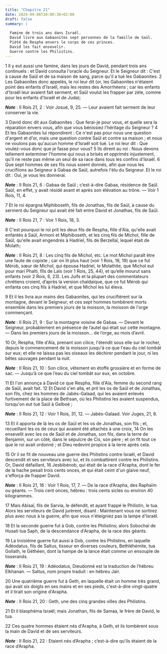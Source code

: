 ```yaml
---
title: "Chapitre 21"
date: 2024-09-06T20:00:36+02:00
draft: false
summary: |
  
  Famine de trois ans dans Israël.
  David livre aux Gabaonites sept personnes de la famille de Saül.
  Piété de Respha envers le corps de ces princes.
  David les fait ensevelir.
  Guerre contre les Philistins.
---
```



1 Il y eut aussi une famine, dans les jours de David, pendant trois ans continuels : et David consulta l'oracle du Seigneur. Et le Seigneur dit : C'est à cause de Saül et de sa maison de sang, parce qu'il a tué les Gabaonites. 2 Les Gabaonites donc appelés, le roi leur dit (or, les Gabaonites n'étaient point des enfants d'Israël, mais les restes des Amorrhéens ; car les enfants d'Israël leur avaient fait serment, et Saül voulut les frapper par zèle, comme pour les enfants d'Israël et de Juda);

***Note*** :  II Rois 21, 2 : Voir Josué, 9, 25. ― Leur avaient fait serment de leur conserver la vie.

3 David donc dit aux Gabaonites : Que ferai-je pour vous, et quelle sera la réparation envers vous, afin que vous bénissiez l'héritage du Seigneur ? 4 Et les Gabaonites lui répondirent : Ce n'est pas pour nous une question d'argent et d'or, mais une question contre Saül et contre sa maison ; et nous ne voulons pas qu'aucun homme d'Israël soit tué. Le roi leur dit : Que voulez-vous donc que je fasse pour vous? 5 Ils dirent au roi : Nous devons tellement exterminer l'homme qui nous a brisés et opprimés injustement, qu'il ne reste pas même un seul de sa race dans tous les confins d'Israël. 6 Que sept hommes de ses fils nous soient donnés, afin que nous les crucifiions au Seigneur à Gabaa de Saül, autrefois l'élu du Seigneur. Et le roi dit : Oui, je vous les donnerai.

***Note*** :  II Rois 21, 6 : Gabaa de Saül ; c’est-à-dire Gabaa, résidence de Saül. Saül, en effet, y avait résidé avant et après son élévation au trône. ― Voir 1 Rois, 11, 4.


7 Et le roi épargna Miphiboseth, fils de Jonathas, fils de Saül, à cause du serment du Seigneur qui avait été fait entre David et Jonathas, fils de Saül.

***Note*** :  II Rois 21, 7 : Voir 1 Rois, 18, 3.

8 C'est pourquoi le roi prit les deux fils de Respha, fille d'Aïa, qu'elle avait enfantés à Saül, Armoni et Miphiboseth, et les cinq fils de Michol, fille de Saül, qu'elle avait engendrés à Hadriel, fils de Berzellaï, lequel était de Molath;

***Note*** :  II Rois 21, 8 : Les cinq fils de Michol, etc. Le mot Michol paraît être une faute de copiste ; car on lit plus haut (voir 1 Rois, 18, 19) que ce fut Mérob, sœur de Michol, qui épousa Hadriel, le Molathite, que Michol eut pour mari Phalti, fils de Laïs (voir 1 Rois, 25, 44), et qu’elle mourut sans enfants (voir 2 Rois, 6, 23). Les Juifs et la plupart des commentateurs chrétiens croient, d’après la version chaldaïque, que ce fut Mérob qui enfanta ces cinq fils à Hadriel, et que Michol les lui éleva.

9 Et il les livra aux mains des Gabaonites, qui les crucifièrent sur la montagne, devant le Seigneur; et ces sept hommes tombèrent morts ensemble dans les premiers jours de la moisson, la moisson de l'orge commençant.

***Note*** :  II Rois 21, 9 : Sur la montagne voisine de Gabaa. ― Devant le Seigneur, probablement en présence de l’autel qui était sur cette montagne. ― Dans les premiers jours de la moisson… de l’orge, au mois d’avril.


10 Or, Respha, fille d'Aïa, prenant son cilice, l'étendit sous elle sur le rocher, depuis le commencement de la moisson jusqu'à ce que l'eau du ciel tombât sur eux; et elle ne laissa pas les oiseaux les déchirer pendant le jour, ni les bêtes sauvages pendant la nuit.

***Note*** :  II Rois 21, 10 : Son cilice, vêtement en étoffe grossière et en forme de sac. ― Jusqu’à ce que l’eau du ciel tombât sur eux, en octobre.

11 Et l'on annonça à David ce que Respha, fille d'Aïa, femme du second rang de Saül, avait fait. 12 Et David s'en alla, et prit les os de Saül et de Jonathas, son fils, chez les hommes de Jabès-Galaad, qui les avaient enlevés furtivement de la place de Bethsan, où les Philistins les avaient suspendus, lorsqu'on eut tué Saül à Gelboé ;

***Note*** :  II Rois 21, 12 : Voir 1 Rois, 31, 12. ― Jabès-Galaad. Voir Juges, 21, 8.

13 Et il apporta de là les os de Saül et les os de Jonathas, son fils ; et, recueillant les os de ceux qui avaient été attachés à une croix, 14 On les ensevelit avec les os de Saül et de Jonathas, son fils, dans la terre de Benjamin, sur un côté, dans le sépulcre de Cis, son père ; et on fit tout ce que le roi avait ordonné ; et Dieu redevint propice à la terre après cela.


15 Or il se fit de nouveau une guerre des Philistins contre Israël, et David descendit et ses serviteurs avec lui, et ils combattirent contre les Philistins. Or, David défaillant, 16 Jesbibénob, qui était de la race d'Arapha, dont le fer de la hache pesait trois cents onces, et qui était ceint d'un glaive neuf, s'efforça de frapper David.

***Note*** :  II Rois 21, 16 : Voir 1 Rois, 17, 7. ― De la race d’Arapha, des Raphaïm ou géants. ― Trois cent onces, hébreu : trois cents sicles ou environ 40 kilogrammes.

17 Mais Abisaï, fils de Sarvia, le défendit, et ayant frappé le Philistin, le tua. Alors les serviteurs de David jurèrent, disant : Maintenant vous ne sortirez plus avec nous à la guerre, afin que vous n'éteigniez pas la lampe d'Israël.


18 Et la seconde guerre fut à Gob, contre les Philistins; alors Sobochaï de Husati tua Saph, de la descendance d'Arapha, de la race des géants.


19 La troisième guerre fut aussi à Gob, contre les Philistins, en laquelle Adéodatus, fils de Saltus, tisseur en diverses couleurs, Bethléhémite, tua Goliath, le Géthéen, dont la hampe de la lance était comme un ensouple de tisserands.

***Note*** :  II Rois 21, 19 : Adéodatus, Dieudonné est la traduction de l’hébreu Elkhanan. ― Saltus, nom propre traduit : en hébreu Jaïr.


20 Une quatrième guerre fut à Geth, en laquelle était un homme très grand, qui avait six doigts en ses mains et en ses pieds, c'est-à-dire vingt-quatre et il tirait son origine d'Arapha.

***Note*** :  II Rois 21, 20 : Geth, une des cinq grandes villes des Philistins.

21 Et il blasphéma Israël; mais Jonathan, fils de Samaa, le frère de David, le tua.


22 Ces quatre hommes étaient nés d'Arapha, à Geth, et ils tombèrent sous la main de David et de ses serviteurs.

***Note*** :  II Rois 21, 22 : Etaient nés d’Arapha ; c’est-à-dire qu’ils étaient de la race d’Arapha.

